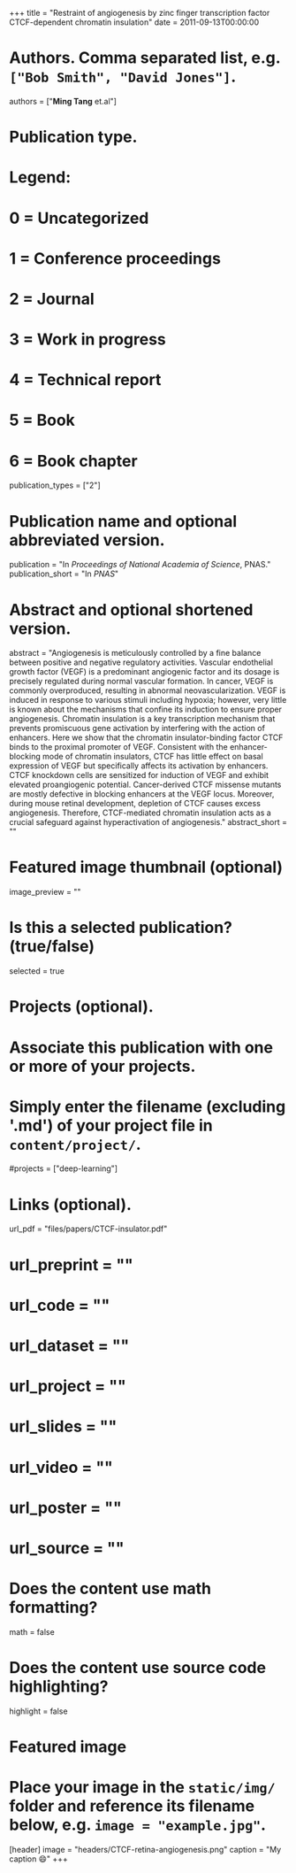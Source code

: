 +++
title = "Restraint of angiogenesis by zinc finger transcription factor CTCF-dependent chromatin insulation"
date = 2011-09-13T00:00:00

# Authors. Comma separated list, e.g. `["Bob Smith", "David Jones"]`.
authors = ["**Ming Tang** et.al"]

# Publication type.
# Legend:
# 0 = Uncategorized
# 1 = Conference proceedings
# 2 = Journal
# 3 = Work in progress
# 4 = Technical report
# 5 = Book
# 6 = Book chapter
publication_types = ["2"]

# Publication name and optional abbreviated version.
publication = "In *Proceedings of National Academia of Science*, PNAS."
publication_short = "In *PNAS*"

# Abstract and optional shortened version.
abstract = "Angiogenesis is meticulously controlled by a fine balance between positive and negative regulatory activities. Vascular endothelial growth factor (VEGF) is a predominant angiogenic factor and its dosage is precisely regulated during normal vascular formation. In cancer, VEGF is commonly overproduced, resulting in abnormal neovascularization. VEGF is induced in response to various stimuli including hypoxia; however, very little is known about the mechanisms that confine its induction to ensure proper angiogenesis. Chromatin insulation is a key transcription mechanism that prevents promiscuous gene activation by interfering with the action of enhancers. Here we show that the chromatin insulator-binding factor CTCF binds to the proximal promoter of VEGF. Consistent with the enhancer-blocking mode of chromatin insulators, CTCF has little effect on basal expression of VEGF but specifically affects its activation by enhancers. CTCF knockdown cells are sensitized for induction of VEGF and exhibit elevated proangiogenic potential. Cancer-derived CTCF missense mutants are mostly defective in blocking enhancers at the VEGF locus. Moreover, during mouse retinal development, depletion of CTCF causes excess angiogenesis. Therefore, CTCF-mediated chromatin insulation acts as a crucial safeguard against hyperactivation of angiogenesis."
abstract_short = ""

# Featured image thumbnail (optional)
image_preview = ""

# Is this a selected publication? (true/false)
selected = true

# Projects (optional).
#   Associate this publication with one or more of your projects.
#   Simply enter the filename (excluding '.md') of your project file in `content/project/`.
#projects = ["deep-learning"]

# Links (optional).
url_pdf = "files/papers/CTCF-insulator.pdf"
# url_preprint = ""
# url_code = ""
# url_dataset = ""
# url_project = ""
# url_slides = ""
# url_video = ""
# url_poster = ""
# url_source = ""

# Does the content use math formatting?
math = false

# Does the content use source code highlighting?
highlight = false

# Featured image
# Place your image in the `static/img/` folder and reference its filename below, e.g. `image = "example.jpg"`.
[header]
image = "headers/CTCF-retina-angiogenesis.png"
caption = "My caption :smile:"
+++

